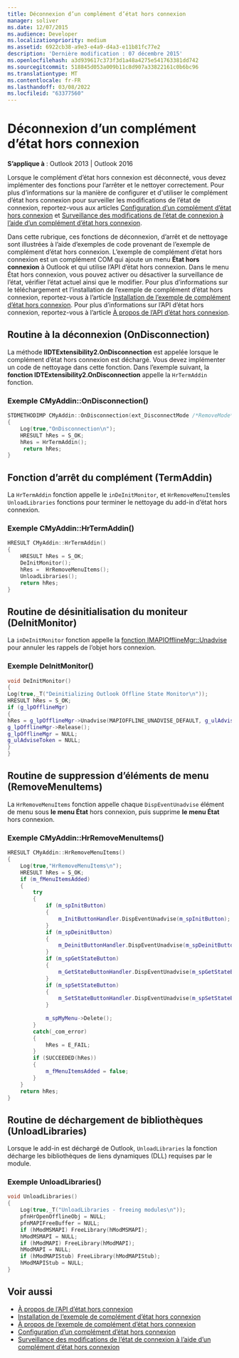 ```yaml
---
title: Déconnexion d’un complément d’état hors connexion
manager: soliver
ms.date: 12/07/2015
ms.audience: Developer
ms.localizationpriority: medium
ms.assetid: 6922cb38-a9e3-e4a9-d4a3-e11b81fc77e2
description: 'Dernière modification : 07 décembre 2015'
ms.openlocfilehash: a3d939617c373f3d1a48a4275e541763381dd742
ms.sourcegitcommit: 518845d053a009b11c8d907a33822161c0b6bc96
ms.translationtype: MT
ms.contentlocale: fr-FR
ms.lasthandoff: 03/08/2022
ms.locfileid: "63377560"
---
```

# <a name="disconnecting-an-offline-state-add-in"></a>Déconnexion d’un complément d’état hors connexion

**S’applique à** : Outlook 2013 | Outlook 2016
  
Lorsque le complément d’état hors connexion est déconnecté, vous devez implémenter des fonctions pour l’arrêter et le nettoyer correctement. Pour plus d’informations sur la manière de configurer et d'utiliser le complément d’état hors connexion pour surveiller les modifications de l’état de connexion, reportez-vous aux articles [Configuration d’un complément d’état hors connexion](setting-up-an-offline-state-add-in.md) et [Surveillance des modifications de l’état de connexion à l’aide d’un complément d’état hors connexion](monitoring-connection-state-changes-using-an-offline-state-add-in.md).
  
Dans cette rubrique, ces fonctions de déconnexion, d’arrêt et de nettoyage sont illustrées à l’aide d’exemples de code provenant de l’exemple de complément d’état hors connexion. L’exemple de complément d’état hors connexion est un complément COM qui ajoute un menu **État hors connexion** à Outlook et qui utilise l’API d’état hors connexion. Dans le menu État hors connexion, vous pouvez activer ou désactiver la surveillance de l’état, vérifier l’état actuel ainsi que le modifier. Pour plus d’informations sur le téléchargement et l’installation de l’exemple de complément d’état hors connexion, reportez-vous à l’article [Installation de l’exemple de complément d’état hors connexion](installing-the-sample-offline-state-add-in.md). Pour plus d’informations sur l’API d’état hors connexion, reportez-vous à l’article [À propos de l’API d’état hors connexion](about-the-offline-state-api.md).
  
## <a name="on-disconnection-routine"></a>Routine à la déconnexion (OnDisconnection)

La méthode **IIDTExtensibility2.OnDisconnection** est appelée lorsque le complément d’état hors connexion est déchargé. Vous devez implémenter un code de nettoyage dans cette fonction. Dans l’exemple suivant, la **fonction IDTExtensibility2.OnDisconnection** appelle la `HrTermAddin` fonction.
  
### <a name="cmyaddinondisconnection-example"></a>Exemple CMyAddin::OnDisconnection()

```cpp
STDMETHODIMP CMyAddin::OnDisconnection(ext_DisconnectMode /*RemoveMode*/, SAFEARRAY * * /*custom*/) 
{ 
    Log(true,"OnDisconnection\n"); 
    HRESULT hRes = S_OK; 
    hRes = HrTermAddin(); 
     return hRes; 
}
```

## <a name="terminate-add-in-function"></a>Fonction d’arrêt du complément (TermAddin)

La `HrTermAddin` fonction appelle le `inDeInitMonitor`, et `HrRemoveMenuItems`les `UnloadLibraries` fonctions pour terminer le nettoyage du add-in d’état hors connexion.
  
### <a name="cmyaddinhrtermaddin-example"></a>Exemple CMyAddin::HrTermAddin()

```cpp
HRESULT CMyAddin::HrTermAddin() 
{ 
    HRESULT hRes = S_OK; 
    DeInitMonitor(); 
    hRes =  HrRemoveMenuItems(); 
    UnloadLibraries(); 
    return hRes; 
}
```

## <a name="deinitialize-monitor-routine"></a>Routine de désinitialisation du moniteur (DeInitMonitor)

La `inDeInitMonitor` fonction appelle la [fonction IMAPIOfflineMgr::Unadvise](imapiofflinemgr-unadvise.md) pour annuler les rappels de l’objet hors connexion.
  
### <a name="deinitmonitor-example"></a>Exemple DeInitMonitor()

```cpp
void DeInitMonitor() 
{ 
Log(true,_T("Deinitializing Outlook Offline State Monitor\n")); 
HRESULT hRes = S_OK; 
if (g_lpOfflineMgr) 
{ 
hRes = g_lpOfflineMgr->Unadvise(MAPIOFFLINE_UNADVISE_DEFAULT, g_ulAdviseToken); 
g_lpOfflineMgr->Release(); 
g_lpOfflineMgr = NULL; 
g_ulAdviseToken = NULL; 
} 
}
```

## <a name="remove-menu-items-routine"></a>Routine de suppression d’éléments de menu (RemoveMenuItems)

La `HrRemoveMenuItems` fonction appelle chaque `DispEventUnadvise` élément de menu sous **le menu État** hors connexion, puis supprime **le menu État** hors connexion.
  
### <a name="cmyaddinhrremovemenuitems-example"></a>Exemple CMyAddin::HrRemoveMenuItems()

```cpp
HRESULT CMyAddin::HrRemoveMenuItems() 
{     
    Log(true,"HrRemoveMenuItems\n"); 
    HRESULT hRes = S_OK; 
    if (m_fMenuItemsAdded) 
    { 
        try 
        { 
            if (m_spInitButton) 
            { 
                m_InitButtonHandler.DispEventUnadvise(m_spInitButton); 
            } 
            if (m_spDeinitButton) 
            { 
                m_DeinitButtonHandler.DispEventUnadvise(m_spDeinitButton); 
            } 
            if (m_spGetStateButton) 
            { 
                m_GetStateButtonHandler.DispEventUnadvise(m_spGetStateButton); 
            } 
            if (m_spSetStateButton) 
            { 
                m_SetStateButtonHandler.DispEventUnadvise(m_spSetStateButton); 
            } 
 
            m_spMyMenu->Delete(); 
        } 
        catch(_com_error) 
        { 
            hRes = E_FAIL; 
        } 
        if (SUCCEEDED(hRes)) 
        { 
            m_fMenuItemsAdded = false; 
        } 
    } 
    return hRes; 
}
```

## <a name="unload-libraries-routine"></a>Routine de déchargement de bibliothèques (UnloadLibraries)

Lorsque le add-in est déchargé de Outlook, `UnloadLibraries` la fonction décharge les bibliothèques de liens dynamiques (DLL) requises par le module.
  
### <a name="unloadlibraries-example"></a>Exemple UnloadLibraries()

```cpp
void UnloadLibraries() 
{ 
    Log(true,_T("UnloadLibraries - freeing modules\n")); 
    pfnHrOpenOfflineObj = NULL; 
    pfnMAPIFreeBuffer = NULL; 
    if (hModMSMAPI) FreeLibrary(hModMSMAPI); 
    hModMSMAPI = NULL; 
    if (hModMAPI) FreeLibrary(hModMAPI); 
    hModMAPI = NULL; 
    if (hModMAPIStub) FreeLibrary(hModMAPIStub); 
    hModMAPIStub = NULL; 
}
```

## <a name="see-also"></a>Voir aussi

- [À propos de l’API d’état hors connexion](about-the-offline-state-api.md)
- [Installation de l’exemple de complément d’état hors connexion](installing-the-sample-offline-state-add-in.md)
- [À propos de l’exemple de complément d’état hors connexion](about-the-sample-offline-state-add-in.md)
- [Configuration d’un complément d’état hors connexion](setting-up-an-offline-state-add-in.md)
- [Surveillance des modifications de l’état de connexion à l’aide d’un complément d’état hors connexion](monitoring-connection-state-changes-using-an-offline-state-add-in.md)
